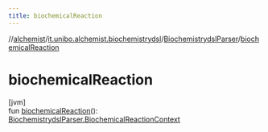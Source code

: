 ```yaml
---
title: biochemicalReaction
---
```

//[alchemist](../../../index.html)/[it.unibo.alchemist.biochemistrydsl](../index.html)/[BiochemistrydslParser](index.html)/[biochemicalReaction](biochemical-reaction.html)



# biochemicalReaction



[jvm]\
fun [biochemicalReaction](biochemical-reaction.html)(): [BiochemistrydslParser.BiochemicalReactionContext](-biochemical-reaction-context/index.html)




